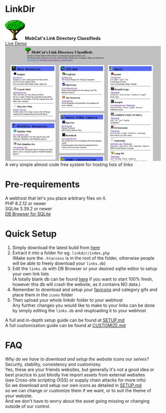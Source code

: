 # LinkDir
<img src="icon.png" width="64"/><b>MobCat's Link Directory Classifieds</b><br>
[Live Demo](https://www.mobcat.zip/linkdir)
![preview](https://raw.githubusercontent.com/MobCat/LinkDir/main/preview.png)
A very simple almost code free system for hosting lists of links

# Pre-requirements
A webhost that let's you place arbitrary files on it.<br>
PHP 8.2.12 or newer<br>
SQLite 3.39.2 or newer<br>
[DB Browser for SQLite](https://sqlitebrowser.org/)<br>

# Quick Setup
1. Simply download the latest build from [here](https://github.com/MobCat/LinkDir/releases/download/mian/linkdir_20240809.zip)<br>
2. Extract it into a folder for eg. `linkdir/index.php`<br>
(Make sure the `.htaccess` is in the root of the folder, otherwise people will be able to freely download your `links.db`)
3. Edit the `links.db` with DB Browser or your desired sqlite editor to setup your own link lists<br>
(A totally blank db can be found [here](links.db) if you want to start 100% fresh, however this db will crash the website, as it contains NO data.)<br>
4. Remember to download and setup your [favicons](https://onlineminitools.com/website-favicon-downloader) and category gifs and place them in the `icons` folder<br>
5. Then upload your whole linkdir folder to your webhost<br>
Any further changes you would like to make to your links can be done by simply editing the `links.db` and reuploading it to your webhost<br>

A full and in-depth setup guide can be found at [SETUP.md](SETUP.md)<br>
A full customization guide can be found at [CUSTOMIZE.md](CUSTOMIZE.md)<br>

# FAQ
<i>Why do we have to download and setup the website icons our selves?</i><br>
Security, stability, consistency and customizey.<br>
Yes, these are your friends websites, but generally it's not a good idea or best practice to just blindly live import assets from external websites<br>
(see Cross-site scripting (XSS) or supply chain attacks for more info)<br>
So we download and setup our own icons as detailed in [SETUP.md](SETUP.md) <br>
so we can change or customize them if we want, or to suit the theme of your website.<br>
And we don't have to worry about the asset going missing or changing outside of our control.
